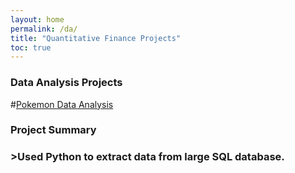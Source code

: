 ```yaml
---
layout: home
permalink: /da/
title: "Quantitative Finance Projects"
toc: true
---
```



### Data Analysis Projects 



#[Pokemon Data Analysis](https://nbviewer.jupyter.org/github/amarsahota/projects/blob/master/Python_notebooks/Pokemon_Project/Pokemon_Project_AmarSahota.ipynb) 
<br> 
<h3>Project Summary<h3>
>Used Python to extract data from large SQL database. 

